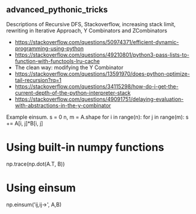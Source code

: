 ## advanced_pythonic_tricks
Descriptions of Recursive DFS, Stackoverflow, increasing stack limit, rewriting in Iterative Approach, Y Combinators and ZCombinators

* https://stackoverflow.com/questions/50974371/efficient-dynamic-programming-using-python
* https://stackoverflow.com/questions/49210801/python3-pass-lists-to-function-with-functools-lru-cache
* The clean way: modifying the Y Combinator
* https://stackoverflow.com/questions/13591970/does-python-optimize-tail-recursion?rq=1
* https://stackoverflow.com/questions/34115298/how-do-i-get-the-current-depth-of-the-python-interpreter-stack
* https://stackoverflow.com/questions/49091751/delaying-evaluation-with-abstractions-in-the-y-combinator


Example einsum.
s = 0
n, m = A.shape
for i in range(n):
    for j in range(m):
        s += A[i, j]*B[i, j]
        
# Using built-in numpy functions
np.trace(np.dot(A.T, B))

# Using einsum
np.einsum('ij,ij->', A,B)
